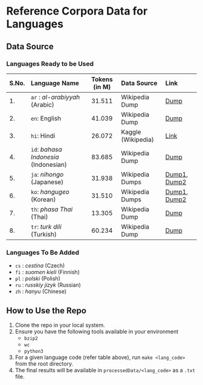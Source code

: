 <h1>Reference Corpora Data for Languages</h1>

<h2>Data Source</h2>

<h3>Languages Ready to be Used</h3>

| S.No. | Language Name | Tokens (in M) | Data Source | Link |
|:------|:--------------|:----------------:|:------------|:---------------|
| 1.    | `ar` : <i>al-arabiyyah</i> (Arabic) | 31.511 |  Wikipedia Dump | [Dump](https://dumps.wikimedia.org/arwiki/20201001/arwiki-20201001-pages-articles-multistream4.xml-p2482316p3982315.bz2) |
| 2.    | `en`: English | 41.039 |  Wikipedia Dump | [Dump](https://dumps.wikimedia.org/enwiki/20201001/enwiki-20201001-pages-articles-multistream1.xml-p1p41242.bz2) |
| 3.    | `hi`: Hindi | 26.072 |  Kaggle (Wikipedia) | [Link](https://www.kaggle.com/disisbig/hindi-wikipedia-articles-172k) |
| 4.    | `id`: <i>bahasa Indonesia</i> (Indonesian) | 83.685 | Wikipedia Dump |  [Dump](https://dumps.wikimedia.org/idwiki/20201001/idwiki-20201001-pages-articles-multistream.xml.bz2)   |
| 5.    | `ja`: <i>nihongo</i> (Japanese) | 31.938 | Wikipedia Dumps |  [Dump1](https://dumps.wikimedia.org/jawiki/20201001/jawiki-20201001-pages-articles-multistream6.xml-p2807948p4224212.bz2), [Dump2](https://dumps.wikimedia.org/jawiki/20201001/jawiki-20201001-pages-articles-multistream1.xml-p1p114794.bz2)    |
| 6.    | `ko`: <i>hangugeo</i> (Korean) | 31.510 | Wikipedia Dumps |  [Dump1](https://dumps.wikimedia.org/kowiki/20201001/kowiki-20201001-pages-articles-multistream5.xml-p983495p1770440.bz2), [Dump2](https://dumps.wikimedia.org/kowiki/20201001/kowiki-20201001-pages-articles-multistream4.xml-p550364p983494.bz2)    |
| 7.    | `th`: <i>phasa Thai</i> (Thai) | 13.305 | Wikipedia Dump |  [Dump](https://dumps.wikimedia.org/thwiki/20201001/thwiki-20201001-pages-articles-multistream.xml.bz2)   |
| 8.    | `tr`: <i>turk dili</i> (Turkish) | 60.234 | Wikipedia Dump |  [Dump](https://dumps.wikimedia.org/trwiki/20201001/trwiki-20201001-pages-articles-multistream.xml.bz2)   |

<h3>Languages To Be Added</h3>

- `cs` : <i>cestina</i> (Czech)
- `fi` : <i>suomen kieli</i> (Finnish)
- `pl` : <i>polski</i> (Polish)
- `ru` : <i>russkiy jizyk</i> (Russian)
- `zh` : <i>hanyu</i> (Chinese)

<h2>How to Use the Repo</h2>

1. Clone the repo in your local system.
2. Ensure you have the following tools available in your environment
    - `bzip2`
    - `wc`
    - `python3`
3. For a given language code (refer table above), run `make <lang_code>` from the root directory.
4. The final results will be available in `processedData/<lang_code>` as a `.txt` file. 